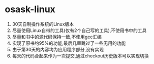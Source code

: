 # osask-linux

1. 30天自制操作系统的Linux版本
1. 尽量使用Linux自带的工具(仅有2个自己写的工具),不使用书中的工具
1. 尽量和书中的源代码保持一致,不使用gcc汇编
1. 实现了原书约95%的功能,最后几章跳过了一些无用的功能
1. 由于第30天的内容均为应用程序部分,没有实现
1. 每天的代码合起来作为一次提交,通过checkout历史版本可以实现切换
